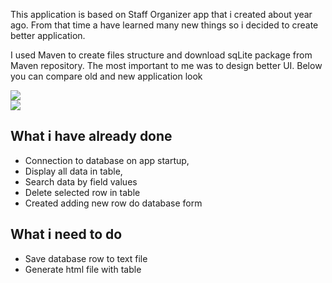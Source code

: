 <html>
  
  <body>
    <p>This application is based on Staff Organizer app that i created about year ago. From that time a have learned many new things so i       decided to create better application.</p>
  </body>
  <p>I used Maven to create files structure and download sqLite package from Maven repository. The most important to me was to design         better UI. Below you can compare old and new application look</p>
  <img src="http://krzyminski.cba.pl/wp-content/uploads/2018/02/panel1_staraaplikacja.jpg"></br>
  <img src="http://krzyminski.cba.pl/wp-content/uploads/2018/02/panel1_nowaaplikacja.jpg"></br>
  
  <h2>What i have already done</h2>
  <ul>
    <li>Connection to database on app startup,</li>
    <li>Display all data in table,</li>
  <li>Search data by field values</li>
  <li>Delete selected row in table</li>
  <li>Created adding new row do database form</li>
  </ul>
  <h2>What i need to do</h2>
  <ul>
    <li>Save database row to text file</li>
    <li>Generate html file with table</li>
  </ul>
</html>
